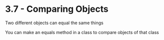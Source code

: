 # 3.7 - Comparing Objects
Two different objects can equal the same things

You can make an equals method in a class to compare objects of that class